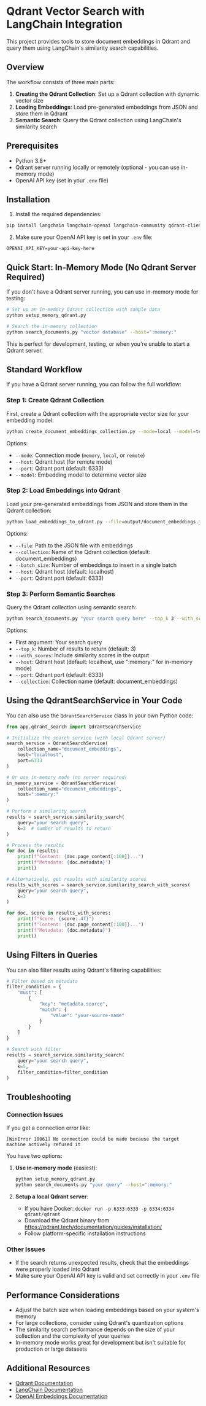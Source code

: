 # Qdrant Vector Search with LangChain Integration

This project provides tools to store document embeddings in Qdrant and query them using LangChain's similarity search capabilities.

## Overview

The workflow consists of three main parts:

1. **Creating the Qdrant Collection**: Set up a Qdrant collection with dynamic vector size
2. **Loading Embeddings**: Load pre-generated embeddings from JSON and store them in Qdrant
3. **Semantic Search**: Query the Qdrant collection using LangChain's similarity search

## Prerequisites

- Python 3.8+
- Qdrant server running locally or remotely (optional - you can use in-memory mode)
- OpenAI API key (set in your `.env` file)

## Installation

1. Install the required dependencies:

```bash
pip install langchain langchain-openai langchain-community qdrant-client tqdm python-dotenv
```

2. Make sure your OpenAI API key is set in your `.env` file:

```
OPENAI_API_KEY=your-api-key-here
```

## Quick Start: In-Memory Mode (No Qdrant Server Required)

If you don't have a Qdrant server running, you can use in-memory mode for testing:

```bash
# Set up an in-memory Qdrant collection with sample data
python setup_memory_qdrant.py

# Search the in-memory collection
python search_documents.py "vector database" --host=":memory:"
```

This is perfect for development, testing, or when you're unable to start a Qdrant server.

## Standard Workflow

If you have a Qdrant server running, you can follow the full workflow:

### Step 1: Create Qdrant Collection

First, create a Qdrant collection with the appropriate vector size for your embedding model:

```bash
python create_document_embeddings_collection.py --mode=local --model=text-embedding-3-small
```

Options:
- `--mode`: Connection mode (`memory`, `local`, or `remote`)
- `--host`: Qdrant host (for remote mode)
- `--port`: Qdrant port (default: 6333)
- `--model`: Embedding model to determine vector size

### Step 2: Load Embeddings into Qdrant

Load your pre-generated embeddings from JSON and store them in the Qdrant collection:

```bash
python load_embeddings_to_qdrant.py --file=output/document_embeddings.json --batch_size=100
```

Options:
- `--file`: Path to the JSON file with embeddings
- `--collection`: Name of the Qdrant collection (default: document_embeddings)
- `--batch_size`: Number of embeddings to insert in a single batch
- `--host`: Qdrant host (default: localhost)
- `--port`: Qdrant port (default: 6333)

### Step 3: Perform Semantic Searches

Query the Qdrant collection using semantic search:

```bash
python search_documents.py "your search query here" --top_k 3 --with_scores
```

Options:
- First argument: Your search query
- `--top_k`: Number of results to return (default: 3)
- `--with_scores`: Include similarity scores in the output
- `--host`: Qdrant host (default: localhost, use ":memory:" for in-memory mode)
- `--port`: Qdrant port (default: 6333)
- `--collection`: Collection name (default: document_embeddings)

## Using the QdrantSearchService in Your Code

You can also use the `QdrantSearchService` class in your own Python code:

```python
from app.qdrant_search import QdrantSearchService

# Initialize the search service (with local Qdrant server)
search_service = QdrantSearchService(
    collection_name="document_embeddings",
    host="localhost",
    port=6333
)

# Or use in-memory mode (no server required)
in_memory_service = QdrantSearchService(
    collection_name="document_embeddings",
    host=":memory:"
)

# Perform a similarity search
results = search_service.similarity_search(
    query="your search query",
    k=3  # number of results to return
)

# Process the results
for doc in results:
    print(f"Content: {doc.page_content[:100]}...")
    print(f"Metadata: {doc.metadata}")
    print()

# Alternatively, get results with similarity scores
results_with_scores = search_service.similarity_search_with_scores(
    query="your search query",
    k=3
)

for doc, score in results_with_scores:
    print(f"Score: {score:.4f}")
    print(f"Content: {doc.page_content[:100]}...")
    print(f"Metadata: {doc.metadata}")
    print()
```

## Using Filters in Queries

You can also filter results using Qdrant's filtering capabilities:

```python
# Filter based on metadata
filter_condition = {
    "must": [
        {
            "key": "metadata.source",
            "match": {
                "value": "your-source-name"
            }
        }
    ]
}

# Search with filter
results = search_service.similarity_search(
    query="your search query",
    k=5,
    filter_condition=filter_condition
)
```

## Troubleshooting

### Connection Issues

If you get a connection error like:
```
[WinError 10061] No connection could be made because the target machine actively refused it
```

You have two options:

1. **Use in-memory mode** (easiest): 
   ```bash
   python setup_memory_qdrant.py
   python search_documents.py "your query" --host=":memory:"
   ```

2. **Setup a local Qdrant server**:
   - If you have Docker: `docker run -p 6333:6333 -p 6334:6334 qdrant/qdrant`
   - Download the Qdrant binary from https://qdrant.tech/documentation/guides/installation/
   - Follow platform-specific installation instructions

### Other Issues

- If the search returns unexpected results, check that the embeddings were properly loaded into Qdrant
- Make sure your OpenAI API key is valid and set correctly in your `.env` file

## Performance Considerations

- Adjust the batch size when loading embeddings based on your system's memory
- For large collections, consider using Qdrant's quantization options
- The similarity search performance depends on the size of your collection and the complexity of your queries
- In-memory mode works great for development but isn't suitable for production or large datasets

## Additional Resources

- [Qdrant Documentation](https://qdrant.tech/documentation/)
- [LangChain Documentation](https://python.langchain.com/docs/get_started)
- [OpenAI Embeddings Documentation](https://platform.openai.com/docs/guides/embeddings) 